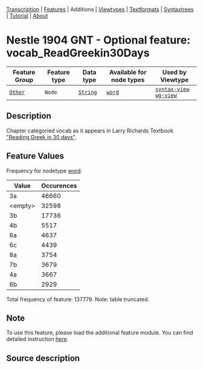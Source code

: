 <a name="start"></a>
<div class="hidden-content"><a href="../transcription.md">Transcription</a> | <a href="../features/README.md#start">Features</a> | Additions | <a href="../viewtypes.md#start">Viewtypes</a> | <a href="../textformats.md#start">Textformats</a> |  <a href="../syntaxtrees.md#start">Syntaxtrees</a> | <a href="../tutorial/README.md#start">Tutorial</a>  | <a href="../about.md#start">About</a></div>

# Nestle 1904 GNT - Optional feature: vocab_ReadGreekin30Days

Feature Group | Feature type |Data type |Available for node types | Used by Viewtype 
---|---|---|---|---
[`Other`](featuresbyfeaturegroup.md#other)|`Node`|[`String`](featuresbydatatype.md#string)| [`word`](featuresbynodetype.md#word) |[`syntax-view`](../syntax-view.md#start) [`wg-view`](../wg-view.md#start) 

## Description

Chapter categoried vocab as it appears in Larry Richards Textbook ["Reading Greek in 30 days"](https://archive.org/details/readnewtestament0000rich).

## Feature Values

Frequency for nodetype [word](featuresbynodetype.md#word):

Value|Occurences
---|---
3a|46660
&lt;empty&gt;|32598
3b|17736
4b|5517
6a|4637
6c|4439
8a|3754
7b|3679
4a|3667
6b|2929

Total frequency of feature: 137779. Note: table truncated.

## Note

To use this feature, please load the additional feature module. You can find detailed instruction [here](README.md#adding-the-features).

## Source description

